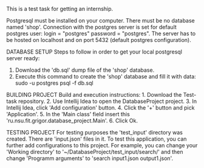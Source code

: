 This is a test task for getting an internship.

Postgresql must be installed on your computer. There must be no database named 'shop'.
Connection with the postgres server is set for default postgres user:
	login = "postgres"
	password = "postgres".
The server has to be hosted on localhost and on port 5432 (default postgres configuration).

DATABASE SETUP
Steps to follow in order to get your local postgresql server ready:
  1. Download the 'db.sql' dump file of the 'shop' database.
  2. Execute this command to create the 'shop' database and fill it with data:
	  sudo -u postgres psql -f db.sql

BUILDING PROJECT
Build and execution instructions:
	1. Download the Test-task repository.
	2. Use Intellij Idea to open the DatabaseProject project.
	3. In Intellij Idea, click 'Add configuration' button.
	4. Click the '+' button and pick 'Application'.
	5. In the 'Main class' field insert this 'ru.nsu.fit.grigor.database_project.Main'.
	6. Click Ok.

TESTING PROJECT
	For testing purposes the 'test_input' directory was created. There are 'input.json' files in it. To test this application, you can further add configurations to this project. For example, you can change your 'Working directory' to '~/DatabaseProject/test_input/search/' and then change 'Programm arguments' to 'search input1.json output1.json'.
